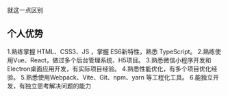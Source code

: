 
就这一点区别

## 个人优势
1.熟练掌握 HTML、CSS3、JS ，掌握 ES6新特性，熟悉 TypeScript。
2.熟练使用Vue、React，做过多个后台管理系统、H5项目。
3.熟悉微信小程序开发和Electron桌面应用开发，有实际项目经验。
4.熟悉性能优化，有多个项目优化经验。
5.熟悉使用Webpack、Vite、Git、npm、yarn 等工程化工具。
6.能独立开发，有独立思考解决问题的能力